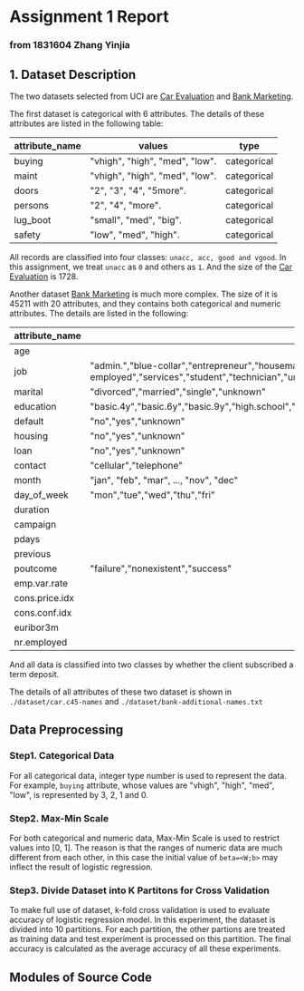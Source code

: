 # Assignment 1 Report
### from 1831604 Zhang Yinjia

## 1. Dataset Description

The two datasets selected from UCI  are [Car Evaluation](https://archive.ics.uci.edu/ml/datasets/Car+Evaluation) and [Bank Marketing](http://archive.ics.uci.edu/ml/datasets/Bank+Marketing). 

The first dataset is categorical with 6 attributes. The details of these attributes are listed in the
following table:

attribute_name|values|type
-----|------|----
buying|"vhigh", "high", "med", "low".|categorical
maint|"vhigh", "high", "med", "low".|categorical
doors|"2", "3", "4", "5more".|categorical
persons|"2", "4", "more".|categorical
lug_boot|"small", "med", "big".|categorical
safety|"low", "med", "high".|categorical

All records are classified into four classes: `unacc, acc, good and vgood`. In this assignment, we treat `unacc` as `0` and others as `1`. 
And the size of the [Car Evaluation](https://archive.ics.uci.edu/ml/datasets/Car+Evaluation) is 1728.

Another dataset [Bank Marketing](http://archive.ics.uci.edu/ml/datasets/Bank+Marketing) is much more 
complex. The size of it is 45211 with 20 attributes, and they contains both categorical and numeric
attributes. The details are listed in the following:

attribute_name|values|type
-----|------|----
age||numeric
job|"admin.","blue-collar","entrepreneur","housemaid","management","retired","self-employed","services","student","technician","unemployed","unknown"|categorical
marital|"divorced","married","single","unknown"|categorical
education|"basic.4y","basic.6y","basic.9y","high.school","illiterate","professional.course","university.degree","unknown"|categorical
default|"no","yes","unknown"|categorical
housing|"no","yes","unknown"|categorical
loan|"no","yes","unknown"|categorical
contact|"cellular","telephone"|categorical
month|"jan", "feb", "mar", ..., "nov", "dec"|categorical
day_of_week|"mon","tue","wed","thu","fri"|categorical
duration||numeric
campaign||numeric
pdays||numeric
previous||numeric
poutcome|"failure","nonexistent","success"|categorical
emp.var.rate||numeric
cons.price.idx||numeric
cons.conf.idx||numeric
euribor3m||numeric
nr.employed||numeric

And all data is classified into two classes by whether the client 
subscribed a term deposit.

The details of all attributes of these two dataset is shown in `./dataset/car.c45-names` and `./dataset/bank-additional-names.txt`


## Data Preprocessing

### Step1. Categorical Data
    
For all categorical data, integer type number is used to represent the data. For example,  `buying` attribute, whose values
are "vhigh", "high", "med", "low", is represented by  3, 2, 1 and 0. 

### Step2. Max-Min Scale

For both categorical and numeric data, Max-Min Scale is used to restrict values into [0, 1]. The reason is that the ranges of 
numeric data are much different from each other, in this case the initial value of `beta=<W;b>` may inflect the result of 
logistic regression. 

### Step3. Divide Dataset into K Partitons for Cross Validation

To make full use of dataset, k-fold cross validation is used to evaluate accuracy of logistic regression
model. In this experiment, the dataset is divided into 10 partitions. For each partition, the other 
partions are treated as training data and test experiment is processed on this partition. The final 
accuracy is calculated as the average accuracy of all these experiments.

## Modules of Source Code

